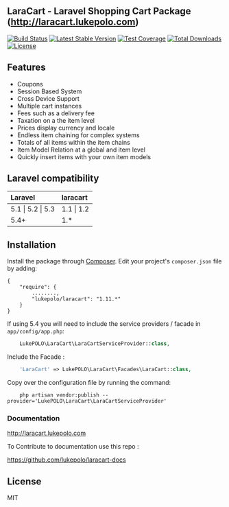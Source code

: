 ## LaraCart - Laravel Shopping Cart Package (<a href="http://laracart.lukepolo.com/">http://laracart.lukepolo.com</a>)

[![Build Status](https://travis-ci.org/lukepolo/laracart.svg?branch=master)](https://travis-ci.org/lukepolo/laracart) [![Latest Stable Version](https://poser.pugx.org/lukepolo/laracart/v/stable)](https://packagist.org/packages/lukepolo/laracart) [![Test Coverage](https://codeclimate.com/github/lukepolo/laracart/badges/coverage.svg)](https://codeclimate.com/github/lukepolo/laracart/coverage) [![Total Downloads](https://poser.pugx.org/lukepolo/laracart/downloads)](https://packagist.org/packages/lukepolo/laracart) [![License](https://poser.pugx.org/lukepolo/laracart/license)](https://packagist.org/packages/lukepolo/laracart)

## Features

- Coupons
- Session Based System
- Cross Device Support
- Multiple cart instances
- Fees such as a delivery fee
- Taxation on a the item level
- Prices display currency and locale
- Endless item chaining for complex systems
- Totals of all items within the item chains
- Item Model Relation at a global and item level
- Quickly insert items with your own item models

## Laravel compatibility

| Laravel           | laracart   |
| :---------------- | :--------- |
| 5.1 \| 5.2 \| 5.3 | 1.1 \| 1.2 |
| 5.4+              | 1.*       |

## Installation

Install the package through [Composer](http://getcomposer.org/). Edit your project's `composer.json` file by adding:

    {
        "require": {
            ........,
            "lukepolo/laracart": "1.11.*"
        }
    }

If using 5.4 you will need to include the service providers / facade in `app/config/app.php`:

```php
	LukePOLO\LaraCart\LaraCartServiceProvider::class,
```

Include the Facade :

```php
	'LaraCart' => LukePOLO\LaraCart\Facades\LaraCart::class,
```

Copy over the configuration file by running the command:

```
    php artisan vendor:publish --provider='LukePOLO\LaraCart\LaraCartServiceProvider'
```

### Documentation

<a href="http://laracart.lukepolo.com/">http://laracart.lukepolo.com</a>

To Contribute to documentation use this repo :

https://github.com/lukepolo/laracart-docs

## License

MIT
